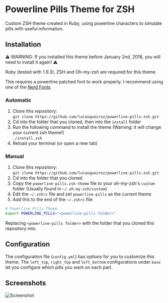 # Powerline Pills Theme for ZSH

Custom ZSH theme created in Ruby, using powerline characters to simulate pills with useful information.

## Installation

⚠️ WARNING: If you installed this theme before January 2nd, 2018, you will need to install it again! ⚠️

Ruby (tested with 1.9.3), ZSH and Oh-my-zsh are required for this theme.

This requires a powerline patched font to work properly. I recommend using one of the [Nerd Fonts](https://github.com/ryanoasis/nerd-fonts).

### Automatic

1. Clone this repository:  
  `git clone https://github.com/lucasqueiroz/powerline-pills-zsh.git`
2. Cd into the folder that you cloned, then into the `install` folder
3. Run the following command to install the theme (Warning: it will change your current zsh theme!)  
  `./install.zsh`
4. Reload your terminal (or open a new tab)

### Manual

1. Clone this repository:  
  `git clone https://github.com/lucasqueiroz/powerline-pills-zsh.git`
2. Cd into the folder that you cloned
3. Copy the `powerline-pills.zsh-theme` file to your oh-my-zsh's `custom` folder (Usually found in `~/.oh-my-zsh/custom`)
4. Edit the `~/.zshrc` file and set `powerline-pills` as the current theme
5. Add this to the end of the `~/.zshrc` file:  
```bash
# Powerline Pills Theme
export POWERLINE_PILLS="<powerline-pills folder>"
```
Replacing `<powerline-pills folder>` with the folder that you cloned this repository into.

## Configuration
The configuration file (`config.yml`) has options for you to customize this theme.
The `left_top`, `right_top` and `left_bottom` configurations under `base` let you configure which pills you want on each part.

## Screenshots

![Screenshot](https://github.com/lucasqueiroz/powerline-pills-zsh/blob/master/screenshots/screenshot.png?raw=true)
